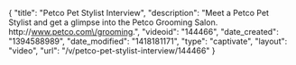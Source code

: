 {
    "title": "Petco Pet Stylist Interview",
    "description": "Meet a Petco Pet Stylist and get a glimpse into the Petco Grooming Salon. http:\/\/www.petco.com\/grooming.",
    "videoid": "144466",
    "date_created": "1394588989",
    "date_modified": "1418181171",
    "type": "captivate",
    "layout": "video",
    "url": "\/v\/petco-pet-stylist-interview\/144466"
}